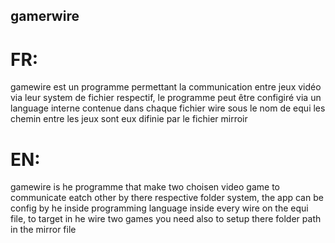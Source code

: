 ## gamerwire

# FR:

gamewire est un programme permettant la communication entre jeux vidéo via leur system de fichier respectif, le programme peut être configiré via un language interne
contenue dans chaque fichier wire sous le nom de equi
les chemin entre les jeux sont eux difinie par le fichier mirroir

# EN:

gamewire is he programme that make two choisen video game to communicate eatch other by there respective folder system, the app can be config by he inside programming
language inside every wire on the equi file, to target in he wire two games you need also to setup there folder path in the mirror file
